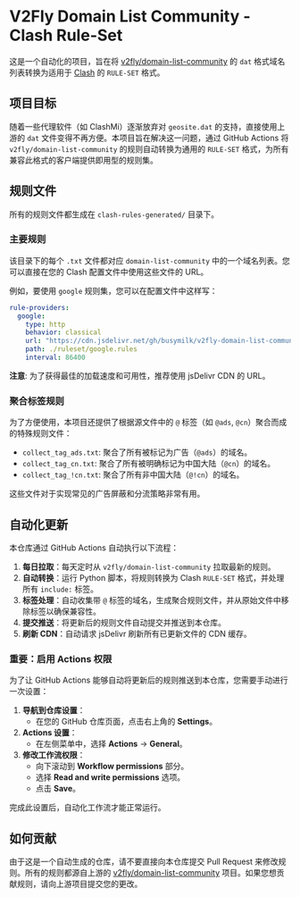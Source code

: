 
# V2Fly Domain List Community - Clash Rule-Set

这是一个自动化的项目，旨在将 [v2fly/domain-list-community](https://github.com/v2fly/domain-list-community) 的 `dat` 格式域名列表转换为适用于 [Clash](https://github.com/Dreamacro/clash) 的 `RULE-SET` 格式。

## 项目目标

随着一些代理软件（如 ClashMi）逐渐放弃对 `geosite.dat` 的支持，直接使用上游的 `dat` 文件变得不再方便。本项目旨在解决这一问题，通过 GitHub Actions 将 `v2fly/domain-list-community` 的规则自动转换为通用的 `RULE-SET` 格式，为所有兼容此格式的客户端提供即用型的规则集。

## 规则文件

所有的规则文件都生成在 `clash-rules-generated/` 目录下。

### 主要规则

该目录下的每个 `.txt` 文件都对应 `domain-list-community` 中的一个域名列表。您可以直接在您的 Clash 配置文件中使用这些文件的 URL。

例如，要使用 `google` 规则集，您可以在配置文件中这样写：

```yaml
rule-providers:
  google:
    type: http
    behavior: classical
    url: "https://cdn.jsdelivr.net/gh/busymilk/v2fly-domain-list-community_rule_set@main/clash-rules-generated/google.txt"
    path: ./ruleset/google.rules
    interval: 86400
```

**注意**: 为了获得最佳的加载速度和可用性，推荐使用 jsDelivr CDN 的 URL。

### 聚合标签规则

为了方便使用，本项目还提供了根据源文件中的 `@` 标签（如 `@ads`, `@cn`）聚合而成的特殊规则文件：

- `collect_tag_ads.txt`: 聚合了所有被标记为广告（`@ads`）的域名。
- `collect_tag_cn.txt`: 聚合了所有被明确标记为中国大陆（`@cn`）的域名。
- `collect_tag_!cn.txt`: 聚合了所有非中国大陆（`@!cn`）的域名。

这些文件对于实现常见的广告屏蔽和分流策略非常有用。

## 自动化更新

本仓库通过 GitHub Actions 自动执行以下流程：

1.  **每日拉取**：每天定时从 `v2fly/domain-list-community` 拉取最新的规则。
2.  **自动转换**：运行 Python 脚本，将规则转换为 Clash `RULE-SET` 格式，并处理所有 `include:` 标签。
3.  **标签处理**：自动收集带 `@` 标签的域名，生成聚合规则文件，并从原始文件中移除标签以确保兼容性。
4.  **提交推送**：将更新后的规则文件自动提交并推送到本仓库。
5.  **刷新 CDN**：自动请求 jsDelivr 刷新所有已更新文件的 CDN 缓存。

### **重要：启用 Actions 权限**

为了让 GitHub Actions 能够自动将更新后的规则推送到本仓库，您需要手动进行一次设置：

1.  **导航到仓库设置**：
    *   在您的 GitHub 仓库页面，点击右上角的 **Settings**。
2.  **Actions 设置**：
    *   在左侧菜单中，选择 **Actions** -> **General**。
3.  **修改工作流权限**：
    *   向下滚动到 **Workflow permissions** 部分。
    *   选择 **Read and write permissions** 选项。
    *   点击 **Save**。

完成此设置后，自动化工作流才能正常运行。

## 如何贡献

由于这是一个自动生成的仓库，请不要直接向本仓库提交 Pull Request 来修改规则。所有的规则都源自上游的 [v2fly/domain-list-community](https://github.com/v2fly/domain-list-community) 项目。如果您想贡献规则，请向上游项目提交您的更改。
